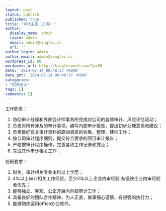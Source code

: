 ```yaml
---
layout: post
status: publish
published: true
title: "审计主管（上海）"
author:
  display_name: admin
  login: admin
  email: admin@kingtec.cc
  url: ''
author_login: admin
author_email: admin@kingtec.cc
wordpress_id: 88
wordpress_url: http://kingtecword.com/?p=88
date: '2014-07-14 08:48:37 +0800'
date_gmt: '2014-07-14 00:48:37 +0800'
categories:
- "招贤纳士"
tags: []
comments: []
---
```

<div id="jobthree">
<p>工作职责：</p>
<ol>
<li>协助审计经理和外部会计师事务所完成对公司的各项审计、风险评估活动；</li>
<li>负责对所有涉及的审计事项，编写内部审计报告，提出初步处理意见和建议；</li>
<li>负责做好有关审计资料的原始调查的收集、整理、建档工作；</li>
<li>按公司审计程序细则，提交符合要求的项目审计报告；</li>
<li>严格按审计程序操作，完善各项工作记录和凭证；</li>
<li>完成其他审计相关工作；</li>
</ol>
<p>任职要求：</p>
<ol>
<li>财务，审计相关专业本科以上学历；</li>
<li>4年以上审计相关工作经验，至少2年以上企业内审经验,有钢铁企业内审经验者优先；</li>
<li>能够独立、客观、公正开展内外部审计工作；</li>
<li>具备良好的团队合作精神，为人正直，做事细心谨慎，有很强的执行力；</li>
<li>能够熟练运用office办公软件。</li>
</ol>
</div>
